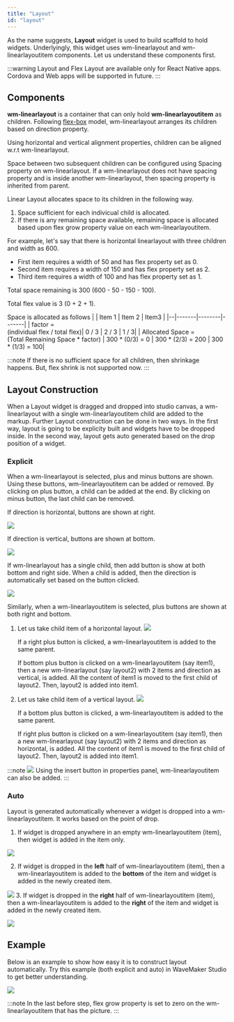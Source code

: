 ```yaml
---
title: "Layout"
id: "layout"
---
```


As the name suggests, **Layout** widget is used to build scaffold to hold widgets. Underlyingly, this widget uses wm-linearlayout and wm-linearlayoutitem components. Let us understand these components first.

:::warning
Layout and Flex Layout are available only for React Native apps. Cordova and Web apps will be supported in future.
:::

## Components

**wm-linearlayout** is a container that can only hold **wm-linearlayoutitem** as children. Following [flex-box](https://developer.mozilla.org/en-US/docs/Web/CSS/CSS_Flexible_Box_Layout/Basic_Concepts_of_Flexbox) model, wm-linearlayout arranges its children based on direction property. 

Using horizontal and vertical alignment properties, children can be aligned w.r.t wm-linearlayout. 

Space between two subsequent children can be configured using Spacing property on wm-linearlayout. If a wm-linearlayout does not have spacing property and is inside another wm-linearlayout, then spacing property is inherited from parent.

Linear Layout allocates space to its children in the following way.
1. Space sufficient for each indivicual child is allocated.
2. If there is any remaining space available, remaining space is allocated based upon flex grow property value on each wm-linearlayoutitem.

For example, let's say that there is horizontal linearlayout with three children and width as 600.

- First item requires a width of 50 and has flex property set as 0.
- Second item requires a width of 150 and has flex property set as 2.
- Third item requires a width of 100 and has flex property set as 1.

Total space remaining is 300 (600 - 50 - 150 - 100).

Total flex value is 3 (0 + 2 + 1).

Space is allocated as follows
| | Item 1 | Item 2 | Item3 |
|--|-------|--------|-------|
| factor = <br> (individual flex / total flex)| 0 / 3 | 2 / 3 | 1 / 3|
| Allocated Space = <br>(Total Remaining Space * factor) | 300 * (0/3) = 0 |  300 * (2/3) = 200 |  300 * (1/3) = 100| 

:::note
If there is no sufficient space for all children, then shrinkage happens. But, flex shrink is not supported now.
:::

## Layout Construction
When a Layout widget is dragged and dropped into studio canvas, a wm-linearlayout with a single wm-linearlayoutitem child are added to the markup. Further Layout construction can be done in two ways. In the first way, layout is going to be explicity built and widgets have to be dropped inside. In the second way, layout gets auto generated based on the drop position of a widget. 

### Explicit
When a wm-linearlayout is selected, plus and minus buttons are shown. Using these buttons, wm-linearlayoutitem can be added or removed. By clicking on plus button, a child can be added at the end. By clicking on minus button, the last child can be removed.

If direction is horizontal, buttons are shown at right.

![](../../../assets/widgets/container/layout/buttons-1.png)

If direction is vertical, buttons are shown at bottom.

![](../../../assets/widgets/container/layout/buttons-2.png)

If wm-linearlayout has a single child, then add button is show at both bottom and right side. When a child is added, then the direction is automatically set based on the button clicked.

![](../../../assets/widgets/container/layout/buttons-3.png)

Similarly, when a wm-linearlayoutitem is selected, plus buttons are shown at both right and bottom. 
1. Let us take child item of a horizontal layout. 
![](../../../assets/widgets/container/layout/buttons-4.png)

    If a right plus button is clicked, a wm-linearlayoutitem is added to the same parent. 

    If bottom plus button is clicked on a wm-linearlayoutitem (say item1), then a new wm-linearlayout (say layout2) with 2 items and direction as vertical, is added. All the content of item1 is moved to the first child of layout2. Then, layout2 is added into item1.

2. Let us take child item of a vertical layout.
    ![](../../../assets/widgets/container/layout/buttons-5.png)

    If a bottom plus button is clicked, a wm-linearlayoutitem is added to the same parent. 

    If right plus button is clicked on a wm-linearlayoutitem (say item1), then a new wm-linearlayout (say layout2) with 2 items and direction as horizontal, is added. All the content of item1 is moved to the first child of layout2. Then, layout2 is added into item1.

:::note
![](../../../assets/widgets/container/layout/insert-button.png)
Using the insert button in properties panel, wm-linearlayoutitem can also be added.
:::

### Auto

Layout is generated automatically whenever a widget is dropped into a wm-linearlayoutitem. It works based on the point of drop.

1. If widget is dropped anywhere in an empty wm-linearlayoutitem (item), then widget is added in the item only.

![](../../../assets/widgets/container/layout/auto-linearlayout-step1.gif)

2. If widget is dropped in the **left** half of wm-linearlayoutitem (item), then a wm-linearlayoutitem is added to the **bottom** of the item and widget is added in the newly created item.

![](../../../assets/widgets/container/layout/auto-linearlayout-step2.gif)
3. If widget is dropped in the **right** half of wm-linearlayoutitem (item), then a wm-linearlayoutitem is added to the **right** of the item and widget is added in the newly created item.

![](../../../assets/widgets/container/layout/auto-linearlayout-step3.gif)

## Example
Below is an example to show how easy it is to construct layout automatically. Try this example (both explicit and auto) in WaveMaker Studio to get better understanding.

![](../../../assets/widgets/container/layout/auto-linearlayout-example.gif)

:::note
In the last before step, flex grow property is set to zero on the wm-linearlayoutitem that has the picture.
:::